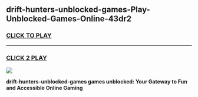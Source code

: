 
## drift-hunters-unblocked-games-Play-Unblocked-Games-Online-43dr2
<h3>
<a href="https://premium76.site?title=drift-hunters-unblocked-games&ref=25A">CLICK TO PLAY</a></h3>
<hr>

<h3>
<a href="https://premium76.site?title=drift-hunters-unblocked-games&ref=25A">CLICK 2 PLAY</a>
  
</h3>

<a href="https://premium76.site?title=drift-hunters-unblocked-games&ref=25A"><img src="https://clearcache.store/games.png"></a>


**drift-hunters-unblocked-games games unblocked: Your Gateway to Fun and Accessible Online Gaming**
